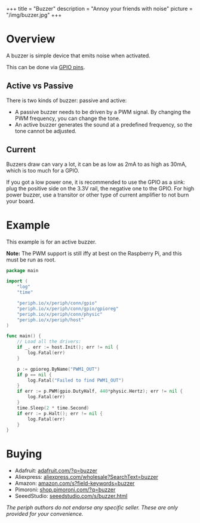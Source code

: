 +++
title = "Buzzer"
description = "Annoy your friends with noise"
picture = "/img/buzzer.jpg"
+++

# Overview

A buzzer is simple device that emits noise when activated.

This can be done via [GPIO pins](/device/gpio/).


## Active vs Passive

There is two kinds of buzzer: passive and active:

- A passive buzzer needs to be driven by a PWM signal. By changing the PWM
  frequency, you can change the tone.
- An active buzzer generates the sound at a predefined frequency, so the tone
  cannot be adjusted.


## Current

Buzzers draw can vary a lot, it can be as low as 2mA to as high as 30mA, which
is too much for a GPIO.

If you got a low power one, it is recommended to use the GPIO as a sink: plug
the positive side on the 3.3V rail, the negative one to the GPIO. For high power
buzzer, use a transitor or other type of current amplifier to not burn your
board.


# Example

This example is for an active buzzer.

**Note:** The PWM support is still iffy at best on the Raspberry Pi, and this
must be run as root.

```go
package main

import (
    "log"
    "time"

    "periph.io/x/periph/conn/gpio"
    "periph.io/x/periph/conn/gpio/gpioreg"
    "periph.io/x/periph/conn/physic"
    "periph.io/x/periph/host"
)

func main() {
    // Load all the drivers:
    if _, err := host.Init(); err != nil {
        log.Fatal(err)
    }

    p := gpioreg.ByName("PWM1_OUT")
    if p == nil {
        log.Fatal("Failed to find PWM1_OUT")
    }
    if err := p.PWM(gpio.DutyHalf, 440*physic.Hertz); err != nil {
        log.Fatal(err)
    }
    time.Sleep(2 * time.Second)
    if err := p.Halt(); err != nil {
        log.Fatal(err)
    }
}
```


# Buying

- Adafruit: [adafruit.com/?q=buzzer](https://www.adafruit.com/?q=buzzer)
- Aliexpress:
  [aliexpress.com/wholesale?SearchText=buzzer](https://aliexpress.com/wholesale?SearchText=buzzer)
- Amazon:
  [amazon.com/s?field-keywords=buzzer](https://amazon.com/s?field-keywords=buzzer)
- Pimoroni: [shop.pimoroni.com/?q=buzzer](https://shop.pimoroni.com/?q=buzzer)
- SeeedStudio:
  [seeedstudio.com/s/buzzer.html](https://seeedstudio.com/s/buzzer.html)

_The periph authors do not endorse any specific seller. These are only provided
for your convenience._

